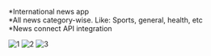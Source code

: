 *International news app                                                                                                                                                                                             
*All news category-wise. Like: Sports, general, health, etc                                                                                                                                                      
*News connect API integration   
 
  
![1](https://github.com/Bishozit/online_news_app/assets/110930138/6142739b-08f5-4da3-86b7-f140fb9409e1)
![2](https://github.com/Bishozit/online_news_app/assets/110930138/ebb0d580-c5cf-430a-b1e6-b8966242cf1c)
![3](https://github.com/Bishozit/online_news_app/assets/110930138/5141f643-a1eb-473f-b27e-e5b7901344ea)
